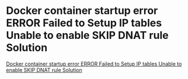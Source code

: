 # Docker container startup error ERROR Failed to Setup IP tables Unable to enable SKIP DNAT rule Solution
[Docker container startup error ERROR Failed to Setup IP tables Unable to enable SKIP DNAT rule Solution](https://aiwithcloud.com/2022/09/15/docker_container_startup_error_error_failed_to_setup_ip_tables_unable_to_enable_skip_dnat_rule_solution/)